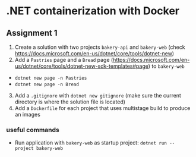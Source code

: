 # .NET containerization with Docker
## Assignment 1

1. Create a solution with two projects `bakery-api` and `bakery-web` (check https://docs.microsoft.com/en-us/dotnet/core/tools/dotnet-new)
2. Add a `Pastries` page and a `Bread` page (https://docs.microsoft.com/en-us/dotnet/core/tools/dotnet-new-sdk-templates#page) to `bakery-web`
  - `dotnet new page -n Pastries`
  - `dotnet new page -n Bread`
3. Add a `.gitignore` with `dotnet new gitignore` (make sure the current directory is where the solution file is located)
4. Add a `Dockerfile` for each project that uses multistage build to produce an images

### useful commands
- Run application with `bakery-web` as startup project: `dotnet run --project bakery-web`